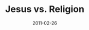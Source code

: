 ---
layout: message
category: message
series: "Heavy-Weights"
title: "Jesus vs. Religion"
date: 2011-02-26
audio-description: "We'll wrestle with the question of how Jesus can claim to be the only way to God."
audio: "http://s3.amazonaws.com/crossroadsaudiomessages/heavyweights_03.mp3"
audio-title: "Jesus vs. Religion"
audio-duration: "52&#58;51"
program-description: "Jesus vs. Religion Program"
program: "http://www.crossroads.net/players/media/hq/02_26-27_11Program.pdf"
program-title: "Jesus vs. Religion"
video-description: "We'll wrestle with the question of how Jesus can claim to be the only way to God."
video-title: "Jesus vs. Religion"
video: "https://s3.amazonaws.com/crossroadsvideomessages/heavyweights_03.mp4"
video-poster: "https://www.crossroads.net/uploadedfiles/heavyweights_03_still.jpg"
---
